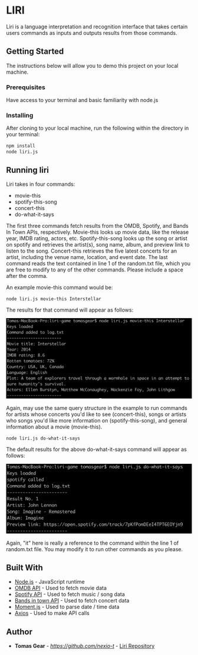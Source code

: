 # LIRI

Liri is a language interpretation and recognition interface that takes certain users commands as inputs and outputs results from those commands. 

## Getting Started

The instructions below will allow you to demo this project on your local machine. 

### Prerequisites

Have access to your terminal and basic familiarity with node.js

### Installing

After cloning to your local machine, run the following within the directory in your terminal: 

```
npm install 
node liri.js
```

## Running liri 

Liri takes in four commands: 
- movie-this
- spotify-this-song
- concert-this 
- do-what-it-says 

The first three commands fetch results from the OMDB, Spotify, and Bands In Town APIs, respectively. Movie-this looks up movie data, like the release year, IMDB rating, actors, etc. Spotify-this-song looks up the song or artist on spotify and retrieves the artist(s), song name, album, and preview link to listen to the song. Concert-this retrieves the five latest concerts for an artist, including the venue name, location, and event date. The last command reads the text contained in line 1 of the random.txt file, which you are free to modify to any of the other commands. Please include a space after the comma. 

An example movie-this command would be: 

```
node liri.js movie-this Interstellar
```

The results for that command will appear as follows: 

![Image of Yaktocat](./screenshot1.png)

Again, may use the same query structure in the example to run commands for artists whose concerts you'd like to see (concert-this), songs or artists who songs you'd like more information on (spotify-this-song), and general information about a movie (movie-this). 

```
node liri.js do-what-it-says
```
The default results for the above do-what-it-says command will appear as follows: 

![Image of Yaktocat](./screenshot2.png)

Again, "it" here is really a reference to the command within the line 1 of random.txt file. You may modify it to run other commands as you please. 

## Built With

* [Node.js](https://nodejs.org/en/) - JavaScript runtime 
* [OMDB API](https://maven.apache.org/) - Used to fetch movie data
* [Spotify API](https://rometools.github.io/rome/) - Used to fetch music / song data
* [Bands in town API](https://rometools.github.io/rome/) - Used to fetch concert data
* [Moment.js](https://momentjs.com/) - Used to parse date / time data
* [Axios](https://www.npmjs.com/package/axios) - Used to make API calls 

## Author

* **Tomas Gear** - *https://github.com/nexio-t* - [Liri Repository](https://github.com/nexio-t/liri-game)

